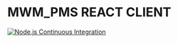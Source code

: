 # MWM_PMS REACT CLIENT

[![Node.js Continuous Integration](https://github.com/Olooce/MWM_PMS_WEbReactUI/actions/workflows/node.js.yml/badge.svg)](https://github.com/Olooce/MWM_PMS_WEbReactUI/actions/workflows/node.js.yml)

